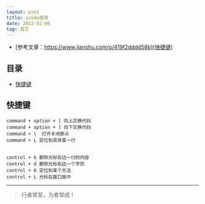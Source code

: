 ```yaml
---
layout: post
title: xcode使用 
date: 2012-02-06
tag: 其它
---
```



- [参考文章：https://www.jianshu.com/p/419f2dddd58b](快捷键)

## 目录

- [快捷键](#content1)   


<!-- ************************************************ -->
## <a id="content1">快捷键</a>

```
command + option + [ 向上交换代码
command + option + ] 向下交换代码
command + \  打开关闭断点
command + L 定位到具体某一行


control + k 删除光标右边一行的内容
control + d 删除光标右边一个字符
control + 6 定位到某个方法
control + L 光标在窗口居中
```



----------
>  行者常至，为者常成！
